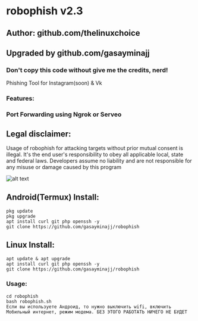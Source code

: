 
# robophish v2.3
## Author: github.com/thelinuxchoice
## Upgraded by github.com/gasayminajj
### Don't copy this code without give me the credits, nerd! 

Phishing Tool for Instagram(soon) & Vk

### Features:
### Port Forwarding using Ngrok or Serveo

## Legal disclaimer:

Usage of robophish for attacking targets without prior mutual consent is illegal. It's the end user's responsibility to obey all applicable local, state and federal laws. Developers assume no liability and are not responsible for any misuse or damage caused by this program 

![alt text](https://s8.hostingkartinok.com/uploads/images/2020/10/ac2b9961d22560ce08112b683b897558.png)

## Android(Termux) Install:
```
pkg update
pkg upgrade
apt install curl git php openssh -y
git clone https://github.com/gasayminajj/robophish
```
## Linux Install:
```
apt update & apt upgrade
apt install curl git php openssh -y
git clone https://github.com/gasayminajj/robophish
```
### Usage:
```
cd robophish
bash robophish.sh
Если вы используете Андроид, то нужно выключить wifi, включить Мобильный интернет, режим модема. БЕЗ ЭТОГО РАБОТАТЬ НИЧЕГО НЕ БУДЕТ
```

